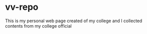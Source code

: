 # vv-repo

This is my personal web page 
created of my college and I collected 
contents from my college official 
